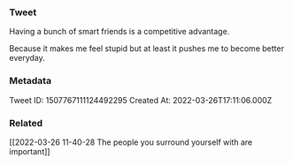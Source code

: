 ### Tweet
Having a bunch of smart friends is a competitive advantage.

Because it makes me feel stupid but at least it pushes me to become better everyday.

### Metadata
Tweet ID: 1507767111124492295
Created At: 2022-03-26T17:11:06.000Z

### Related
[[2022-03-26 11-40-28 The people you surround yourself with are important]]

